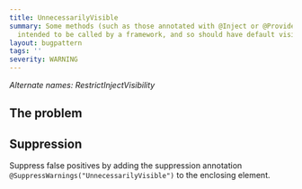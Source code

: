 ```yaml
---
title: UnnecessarilyVisible
summary: Some methods (such as those annotated with @Inject or @Provides) are only
  intended to be called by a framework, and so should have default visibility
layout: bugpattern
tags: ''
severity: WARNING
---
```


<!--
*** AUTO-GENERATED, DO NOT MODIFY ***
To make changes, edit the @BugPattern annotation or the explanation in docs/bugpattern.
-->

_Alternate names: RestrictInjectVisibility_

## The problem


## Suppression
Suppress false positives by adding the suppression annotation `@SuppressWarnings("UnnecessarilyVisible")` to the enclosing element.
